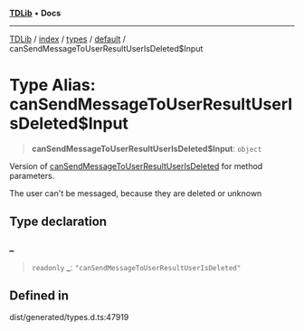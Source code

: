 [**TDLib**](../../../../../../README.md) • **Docs**

***

[TDLib](../../../../../../modules.md) / [index](../../../../../README.md) / [types](../../../README.md) / [default](../README.md) / canSendMessageToUserResultUserIsDeleted$Input

# Type Alias: canSendMessageToUserResultUserIsDeleted$Input

> **canSendMessageToUserResultUserIsDeleted$Input**: `object`

Version of [canSendMessageToUserResultUserIsDeleted](canSendMessageToUserResultUserIsDeleted.md) for method parameters.

The user can't be messaged, because they are deleted or unknown

## Type declaration

### \_

> `readonly` **\_**: `"canSendMessageToUserResultUserIsDeleted"`

## Defined in

dist/generated/types.d.ts:47919
